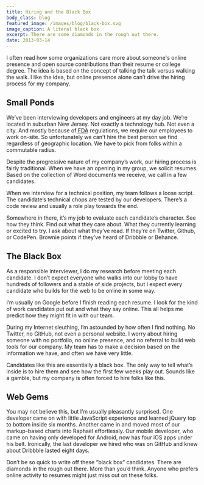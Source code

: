 ```yaml
---
title: Hiring and the Black Box
body_class: blog
featured_image: /images/blog/black-box.svg
image_caption: A literal black box
excerpt: There are some diamonds in the rough out there.
date: 2013-03-14
---
```


I often read how some organizations care more about someone's online presence and open source contributions than their resume or college degree. The idea is based on the concept of talking the talk versus walking the walk. I like the idea, but online presence alone can’t drive the hiring process for my company.

## Small Ponds
We’ve been interviewing developers and engineers at my day job. We’re located in suburban New Jersey. Not exactly a technology hub. Not even a city. And mostly because of <abbr title="U.S. Food and Drug Administration">FDA</abbr> regulations, we require our employees to work on-site. So unfortunately we can’t hire the best person we find regardless of geographic location. We have to pick from folks within a commutable radius.

Despite the progressive nature of my company’s work, our hiring process is fairly traditional. When we have an opening in my group, we solicit resumes. Based on the collection of Word documents we receive, we call in a few candidates.

When we interview for a technical position, my team follows a loose script. The candidate’s technical chops are tested by our developers. There’s a code review and usually a role play towards the end.

Somewhere in there, it’s my job to evaluate each candidate’s character. See how they think. Find out what they care about. What they currently learning or excited to try. I ask about what they’ve read. If they’re on Twitter, Github, or CodePen. Brownie points if they’ve heard of Dribbble or Behance.

## The Black Box
As a responsible interviewer, I do my research before meeting each candidate. I don’t expect everyone who walks into our lobby to have hundreds of followers and a stable of side projects, but I expect every candidate who builds for the web to be online in some way.

I’m usually on Google before I finish reading each resume. I look for the kind of work candidates put out and what they say online. This all helps me predict how they might fit in with our team.

During my Internet sleuthing, I’m astounded by how often I find nothing. No Twitter, no GitHub, not even a personal website. I worry about hiring someone with no portfolio, no online presence, and no referral to build web tools for our company. My team has to make a decision based on the information we have, and often we have very little.

Candidates like this are essentially a black box. The only way to tell what’s inside is to hire them and see how the first few weeks play out. Sounds like a gamble, but my company is often forced to hire folks like this.

## Web Gems
You may not believe this, but I’m usually pleasantly surprised. One developer came on with little JavaScript experience and learned jQuery top to bottom inside six months. Another came in and moved most of our markup-based charts into Raphaël effortlessly. Our mobile developer, who came on having only developed for Android, now has four iOS apps under his belt. Ironically, the last developer we hired who was on GitHub and knew about Dribbble lasted eight days.

Don’t be so quick to write off these “black box” candidates. There are diamonds in the rough out there. More than you’d think. Anyone who prefers online activity to resumes might just miss out on these folks.
